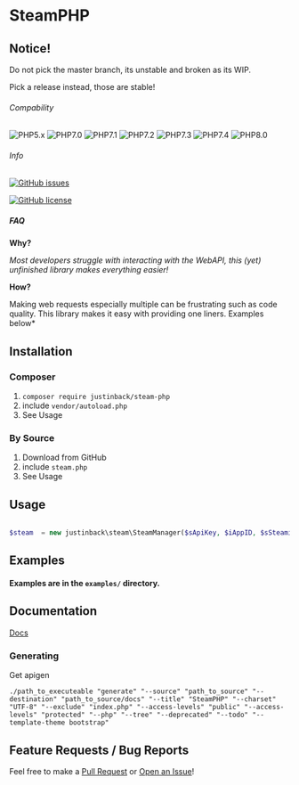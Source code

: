 # SteamPHP

## Notice!

Do not pick the master branch, its unstable and broken as its WIP.

Pick a release instead, those are stable!

###### Compability
![PHP5.x](https://img.shields.io/badge/PHP5.x-Incompatible-red)
![PHP7.0](https://img.shields.io/badge/PHP7.0-Compatible-green)
![PHP7.1](https://img.shields.io/badge/PHP7.1-Compatible-green)
![PHP7.2](https://img.shields.io/badge/PHP7.2-Compatible-green)
![PHP7.3](https://img.shields.io/badge/PHP7.3-Compatible-green)
![PHP7.4](https://img.shields.io/badge/PHP7.4-Compatible-green)
![PHP8.0](https://img.shields.io/badge/PHP8.0-Not%20Tested-yellow)

###### Info


[![GitHub issues](https://img.shields.io/github/issues/JustinBack/SteamPHP.svg)](https://github.com/JustinBack/SteamPHP/issues)

[![GitHub license](https://img.shields.io/github/license/JustinBack/SteamPHP.svg)](https://github.com/JustinBack/SteamPHP/blob/master/LICENSE)

##### FAQ

**Why?**

*Most developers struggle with interacting with the WebAPI, this (yet) unfinished library makes everything easier!*

**How?**

Making web requests especially multiple can be frustrating such as code quality. This library makes it easy with providing one liners. Examples below*

## Installation

### Composer

1. `composer require justinback/steam-php`
2. include `vendor/autoload.php`
3. See Usage

### By Source

1. Download from GitHub
2. include `steam.php`
3. See Usage


## Usage

```php

$steam  = new justinback\steam\SteamManager($sApiKey, $iAppID, $sSteamid);

```

## Examples


#### Examples are in the `examples/` directory.




## Documentation


[Docs](https://steamphp.docs.justinback.com)


### Generating

Get apigen

```
./path_to_executeable "generate" "--source" "path_to_source" "--destination" "path_to_source/docs" "--title" "SteamPHP" "--charset" "UTF-8" "--exclude" "index.php" "--access-levels" "public" "--access-levels" "protected" "--php" "--tree" "--deprecated" "--todo" "--template-theme bootstrap"
```

## Feature Requests / Bug Reports


Feel free to make a [Pull Request](https://github.com/JustinBack/SteamPHP/compare) or [Open an Issue](https://github.com/JustinBack/SteamPHP/issues/new/choose)!